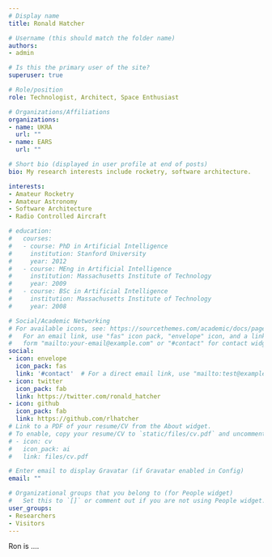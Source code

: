 ```yaml
---
# Display name
title: Ronald Hatcher

# Username (this should match the folder name)
authors:
- admin

# Is this the primary user of the site?
superuser: true

# Role/position
role: Technologist, Architect, Space Enthusiast 

# Organizations/Affiliations
organizations:
- name: UKRA
  url: ""
- name: EARS
  url: ""

# Short bio (displayed in user profile at end of posts)
bio: My research interests include rocketry, software architecture.

interests:
- Amateur Rocketry
- Amateur Astronomy
- Software Architecture
- Radio Controlled Aircraft

# education:
#   courses:
#   - course: PhD in Artificial Intelligence
#     institution: Stanford University
#     year: 2012
#   - course: MEng in Artificial Intelligence
#     institution: Massachusetts Institute of Technology
#     year: 2009
#   - course: BSc in Artificial Intelligence
#     institution: Massachusetts Institute of Technology
#     year: 2008

# Social/Academic Networking
# For available icons, see: https://sourcethemes.com/academic/docs/page-builder/#icons
#   For an email link, use "fas" icon pack, "envelope" icon, and a link in the
#   form "mailto:your-email@example.com" or "#contact" for contact widget.
social:
- icon: envelope
  icon_pack: fas
  link: '#contact'  # For a direct email link, use "mailto:test@example.org".
- icon: twitter
  icon_pack: fab
  link: https://twitter.com/ronald_hatcher
- icon: github
  icon_pack: fab
  link: https://github.com/rlhatcher
# Link to a PDF of your resume/CV from the About widget.
# To enable, copy your resume/CV to `static/files/cv.pdf` and uncomment the lines below.
# - icon: cv
#   icon_pack: ai
#   link: files/cv.pdf

# Enter email to display Gravatar (if Gravatar enabled in Config)
email: ""

# Organizational groups that you belong to (for People widget)
#   Set this to `[]` or comment out if you are not using People widget.
user_groups:
- Researchers
- Visitors
---
```


Ron is ....
